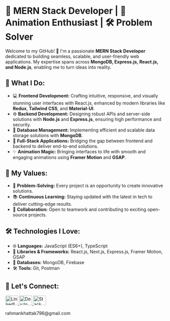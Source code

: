  <h1>🚀 MERN Stack Developer | 🎨 Animation Enthusiast | 🛠️ Problem Solver</h1>
  <p>Welcome to my GitHub! 👋 I'm a passionate <strong>MERN Stack Developer</strong> dedicated to building seamless, scalable, and user-friendly web applications. My expertise spans across <strong>MongoDB, Express.js, React.js, and Node.js</strong>, enabling me to turn ideas into reality.</p>

  <h2>🌟 What I Do:</h2>
  <ul>
    <li>💻 <strong>Frontend Development:</strong> Crafting intuitive, responsive, and visually stunning user interfaces with React.js, enhanced by modern libraries like <strong>Redux</strong>, <strong>Tailwind CSS</strong>, and <strong>Material-UI</strong>.</li>
    <li>⚙️ <strong>Backend Development:</strong> Designing robust APIs and server-side solutions with <strong>Node.js</strong> and <strong>Express.js</strong>, ensuring high performance and security.</li>
    <li>📂 <strong>Database Management:</strong> Implementing efficient and scalable data storage solutions with <strong>MongoDB</strong>.</li>
    <li>🔄 <strong>Full-Stack Applications:</strong> Bridging the gap between frontend and backend to deliver end-to-end solutions.</li>
    <li>✨ <strong>Animation Magic:</strong> Bringing interfaces to life with smooth and engaging animations using <strong>Framer Motion</strong> and <strong>GSAP</strong>.</li>
  </ul>

  <h2>🚧 My Values:</h2>
  <ul>
    <li>🧩 <strong>Problem-Solving:</strong> Every project is an opportunity to create innovative solutions.</li>
    <li>📚 <strong>Continuous Learning:</strong> Staying updated with the latest in tech to deliver cutting-edge results.</li>
    <li>🤝 <strong>Collaboration:</strong> Open to teamwork and contributing to exciting open-source projects.</li>
  </ul>

  <h2>🛠️ Technologies I Love:</h2>
  <ul>
    <li>🌐 <strong>Languages:</strong> JavaScript (ES6+), TypeScript</li>
    <li>🔧 <strong>Libraries & Frameworks:</strong> React.js, Next.js, Express.js, Framer Motion, GSAP</li>
    <li>💾 <strong>Databases:</strong> MongoDB, Firebase</li>
    <li>🛠️ <strong>Tools:</strong> Git, Postman</li>
  </ul>

  <h2>💬 Let's Connect:</h2>
  <p>
    <a href="https://linkedin.com/in/rahman-khattak" target="_blank">
      <img src="https://raw.githubusercontent.com/rahuldkjain/github-profile-readme-generator/master/src/images/icons/Social/linked-in-alt.svg" alt="LinkedIn" height="30" width="40" />
    </a>
    <a href="https://dev.to/rahmankhattak711" target="_blank">
      <img src="https://raw.githubusercontent.com/rahuldkjain/github-profile-readme-generator/master/src/images/icons/Social/devto.svg" alt="Dev.to" height="30" width="40" />
    </a>
    <a href="https://stackoverflow.com/users/23151571/rahman-khattak" target="_blank">
      <img src="https://raw.githubusercontent.com/rahuldkjain/github-profile-readme-generator/master/src/images/icons/Social/stack-overflow.svg" alt="Stack Overflow" height="30" width="40" />
    </a>
  </p>
  <p>
   rahmankhattak796@gmail.com
  </p>
